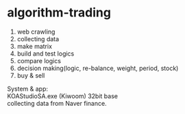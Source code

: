 # algorithm-trading  
1. web crawling  
2. collecting data  
3. make matrix 
4. build and test logics  
5. compare logics  
6. decision making(logic, re-balance, weight, period, stock)  
7. buy & sell  

System & app:  
  KOAStudioSA.exe (Kiwoom)   32bit base  
collecting data from Naver finance.  
